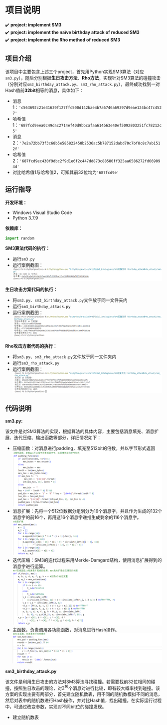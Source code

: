 项目说明
===
:heavy_check_mark: **project: implement SM3**   
:heavy_check_mark: **project: implement the naïve birthday attack of reduced SM3**  
:heavy_check_mark: **project: implement the Rho method of reduced SM3**  
## 项目介绍 
该项目中主要包含上述三个project，首先用Python实现SM3算法（对应`sm3.py`），随后分别根据**生日攻击方法**、**Rho方法**，实现针对SM3算法的碰撞攻击（分别对应`sm3_birthday_attack.py`、`sm3_rho_attack.py`），最终成功找到一对Hash值前**32bit**相等的消息，具体如下：  
 * 消息1：`'c563692c21e31639f127ffc500d142bae4b7a6746a69397d9eae124bc47c4527'`
 * 哈希值1：`'687fcd9eea0c49dac2714ef40d9bbcafaa614b63e40ef5092803251fc78212c5'`
 * 消息2：`'7e2a72bb73f3c68b5e585822458b2536ac5b787152dabd70c7bf8c8c7ab1512f'`
 * 哈希值2：`'687fcd9ec430f9dbc2f9d1e6f2c447dd873c88580ff325aa6586272fd669094d'`
 * 对比哈希值1与哈希值2，可知其前32位均为`'687fcd9e'`  
 ## 运行指导 
 **开发环境：** 
 * Windows Visual Studio Code  
 * Python 3.7.9  
 
 **依赖库：**  
 ```Python
 import random
 ```
 
 **SM3算法代码的执行：**  
 * 运行`sm3.py`
 * 运行案例截图：
  ![20220729183348](images/20220729183348.png)

 **生日攻击方案代码的执行：**  
 * 将`sm3.py`、`sm3_birthday_attack.py`文件放于同一文件夹内
 * 运行`sm3_birthday_attack.py`
 * 运行案例截图：
   ![20220729185453](images/20220729185453.png)  

  **Rho攻击方案代码的执行：**  
  * 将`sm3.py`、`sm3_rho_attack.py`文件放于同一文件夹内
  * 运行`sm3_rho_attack.py`
  * 运行案例截图：
    ![20220729190518](images/20220729190518.png)  
 
 ## 代码说明
 **sm3.py:**  
 
 该文件是对SM3算法的实现，根据算法的具体内容，主要包括消息填充、消息扩展、迭代压缩、输出函数等部分，详细情况如下：
 * 压缩函数：对消息进行padding，填充至512bit的倍数，并以字节形式返回  
   ![20220729192844](images/20220729192844.png) 
 * 消息扩展：先将一个512位数据分组划分为16个消息字，并且作为生成的132个消息字的前16个，再用这16个消息字递推生成剩余的116个消息字。  
   ![20220729192859](images/20220729192859.png) 
 * 迭代压缩：SM3的迭代过程采用Merkle-Damgard结构，使用消息扩展得到的消息字进行运算。
   ![20220729192911](images/20220729192911.png) 
 * 主函数，负责调用各功能函数，对消息进行Hash操作。
   ![20220729192923](images/20220729192923.png)  
   
  **sm3_birthday_attack.py**  
 
 该文件是利用生日攻击的方法对SM3算法寻找碰撞。若需要找前32位相同的碰撞，按照生日攻击的理论，对$2^{16}$个消息对进行比较，即有较大概率找到碰撞。该方案的实现主要有两部分，首先建立随机数表，用不同的随机数模拟不同的消息，然后对表中的随机数进行Hash操作，并对比Hash值，找出碰撞。在实际运行过程中，可通过改变参数，实现对不同bit位的碰撞发现。
 * 建立随机数表
 
